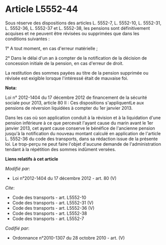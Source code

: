 # Article L5552-44

Sous réserve des  dispositions des articles L. 5552-7, 
L. 5552-10, L. 5552-31, L. 5552-36, L. 5552-37 et L. 5552-38, les pensions sont définitivement acquises et ne peuvent être
révisées ou supprimées que dans les conditions suivantes : 

1° A tout moment, en cas d'erreur matérielle ;

2° Dans le délai d'un an à compter de la notification de la décision de concession initiale de la pension, en cas d'erreur de
droit. 

La restitution des sommes payées au titre de la pension supprimée ou révisée est exigible lorsque l'intéressé était de
mauvaise foi.

**Nota:**

Loi n° 2012-1404 du 17 décembre 2012 de financement de la sécurité sociale pour 2013, article 80 II : Ces dispositions
s'appliquentLe aux pensions de réversion liquidées  à compter du 1er janvier 2013. 

Dans les cas où son application conduit à la révision et à la liquidation d'une pension inférieure à ce que percevait l'ayant
cause du marin avant le 1er janvier 2013, cet ayant cause conserve le bénéfice de l'ancienne pension jusqu'à la notification
du nouveau montant calculé en application de l'article L. 5552-36 du code des transports, dans sa rédaction issue de la
présente loi. Le trop-perçu ne peut faire l'objet d'aucune demande de l'administration tendant à la répétition des sommes
indûment versées.

**Liens relatifs à cet article**

_Modifié par_:

  - Loi n°2012-1404 du 17 décembre 2012 - art. 80 (V)

_Cite_:

  - Code des transports - art. L5552-10
  - Code des transports - art. L5552-31 (V)
  - Code des transports - art. L5552-36 (V)
  - Code des transports - art. L5552-38
  - Code des transports - art. L5552-7

_Codifié par_:

  - Ordonnance n°2010-1307 du 28 octobre 2010 - art. (V)
